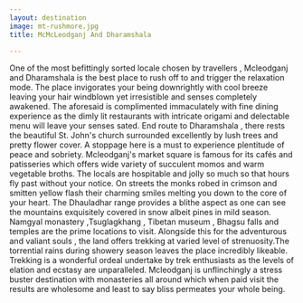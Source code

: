 ```yaml
---
layout: destination
image: mt-rushmore.jpg
title: McMcLeodganj And Dharamshala

---
```

One of the most befittingly sorted locale chosen by travellers , Mcleodganj  and Dharamshala is the best place to rush off to and trigger the relaxation mode. The place invigorates your being downrightly with cool breeze leaving your hair windblown yet irresistible and senses completely awakened. The aforesaid is complimented immaculately with fine dining experience as the dimly lit restaurants with intricate origami and delectable menu will leave your senses sated. End route to Dharamshala , there rests the beautiful St. John's church surrounded excellently by lush trees and pretty flower cover. A stoppage here is a must to experience plentitude of peace and sobriety. Mcleodganj's market square is famous for its cafés and patisseries which offers wide variety of succulent momos and warm vegetable broths. The locals are hospitable and jolly so much so that hours fly past without your notice. On streets the monks robed in crimson and smitten yellow flash their charming smiles melting you down to the core of your heart. The Dhauladhar range provides a blithe aspect as one can see the mountains exquisitely covered in snow albeit pines in mild season. Namgyal monastery ,Tsuglagkhang , Tibetan museum , Bhagsu falls and temples are the prime locations to visit. Alongside this for the adventurous and valiant souls , the land offers trekking at varied level of strenuosity.The torrential rains during showery season leaves the place incredibly likeable. Trekking is a wonderful ordeal undertake by trek enthusiasts as the levels of elation and ecstasy are unparalleled. 
Mcleodganj is unflinchingly a stress buster destination with monasteries all around which when paid visit the results are wholesome and least to say bliss permeates your whole being.
